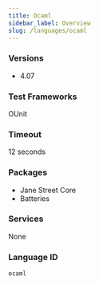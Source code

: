 ```yaml
---
title: Ocaml
sidebar_label: Overview
slug: /languages/ocaml
---
```



### Versions

- 4.07

### Test Frameworks
OUnit

### Timeout
12 seconds

### Packages
- Jane Street Core
- Batteries

### Services
None

### Language ID

`ocaml`
